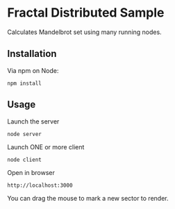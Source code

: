 # Fractal Distributed Sample

Calculates Mandelbrot set using many running nodes.

## Installation

Via npm on Node:

```
npm install
```

## Usage

Launch the server
```
node server
```

Launch ONE or more client
```
node client
```

Open in browser
```
http://localhost:3000
```

You can drag the mouse to mark a new sector to render.
